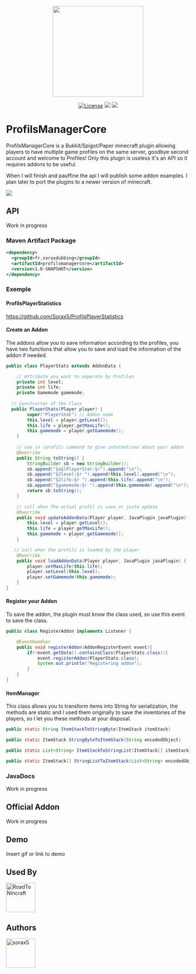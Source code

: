 <div align="center">
  <img width="248" height="248" src="https://repository-images.githubusercontent.com/514954448/3d46d9d4-eacd-4af5-96a3-0c9f7bacf0e4">
  
[![License](https://img.shields.io/badge/License-Apache_2.0-blue.svg)](https://opensource.org/licenses/Apache-2.0)
[![](https://img.shields.io/bstats/servers/15930?label=bStats)](https://bstats.org/plugin/bukkit/ProfilsManagerCore/15930)
[![](https://img.shields.io/github/stars/Sorax5/ProfilsManagerCore.svg?label=Stars&logo=github)](https://github.com/Sorax5/ProfilsManagerCore/stargazers)

</div>

# ProfilsManagerCore

ProfilsManagerCore is a Bukkit/Spigot/Paper minecraft plugin allowing players to have multiple game profiles on the same server, goodbye second account and welcome to Profiles! Only this plugin is useless it's an API so it requires addons to be useful.

When I will finish and pauffine the api I will publish some addon examples.
I plan later to port the plugins to a newer version of minecraft.

[![](https://bstats.org/signatures/bukkit/ProfilsManagerCore.svg)](https://bstats.org/plugin/bukkit/ProfilsManagerCore/15930)

## API

Work in progress
### Maven Artifact Package

```xml
<dependency>
  <groupId>fr.soraxdubbing</groupId>
  <artifactId>profilsmanagercore</artifactId>
  <version>1.0-SNAPSHOT</version>
</dependency>
```

### Exemple

#### ProfilsPlayerStatistics
https://github.com/Sorax5/ProfilsPlayerStatistics

#### Create an Addon

The addons allow you to save information according to the profiles, you have two functions that allow you to save and load the information of the addon if needed.

```java
public class PlayerStats extends AddonData {

    // Attribute you want to seperate by Profiles
    private int level;
    private int life;
    private Gamemode gamemode;
    
  // Constructor of the Class
  public PlayerStats(Player player) {
        super("PlayerStat") // Addon name
        this.level = player.getLevel();
        this.life = player.getMaxLife();
        this.gamemode = player.getGamemode();
    }
    
    // use in /profils command to give informations about your addon
    @Override
    public String toString() {
        StringBuilder sb = new StringBuilder();
        sb.append("§a§lPlayerStat:§r").append("\n");
        sb.append("§2level:§r ").append(this.level).append("\n");
        sb.append("§2life:§r ").append(this.life).append("\n");
        sb.append("§gamemode:§r ").append(this.gamemode).append("\n");
        return sb.toString();
    }

    // call when The actual profil is save or juste update
    @Override
    public void updateAddonData(Player player, JavaPlugin javaPlugin) {
        this.level = player.getLevel();
        this.life = player.getMaxLife();
        this.gamemode = player.getGamemode();
    }

   // call when the profils is loaded by the player
    @Override
    public void loadAddonData(Player player, JavaPlugin javaPlugin) {
        player.setMaxLife(this.life);
        player.setLevel(this.level);
        player.setGamemode(this.gamemode);
    }
}

```

#### Register your Addon

To save the addon, the plugin must know the class used, so use this event to save the class.

```java
public class RegisterAddon implements Listener {

    @EventHandler
    public void registerAddon(AddonRegisterEvent event){
        if(!event.getData().containsClass(PlayerStats.class)){
            event.registerAddon(PlayerStats.class);
            System.out.println("Registering addon");
        }
    }
}
```

#### ItemManager

This class allows you to transform items into String for serialization, the methods are static and I used them originally to save the inventories of the players, so I let you these methods at your disposal.

```java
public static String ItemStackToStringByte(ItemStack itemStack)

public static ItemStack StringByteToItemStack(String encodedObject)

public static List<String> ItemStackToStringList(ItemStack[] itemStack)

public static ItemStack[] StringListToItemStack(List<String> encodedObject)
```

### JavaDocs

Work in progress

## Official Addon

Work in progress

## Demo

Insert gif or link to demo

## Used By

<a href="https://github.com/Studio-Leblanc-RoadToNincraft"><img src="https://avatars.githubusercontent.com/Studio-Leblanc-RoadToNincraft" title="RoadToNincraft" width="80" height="80"></a>

## Authors

<a href="https://github.com/sorax5"><img src="https://avatars.githubusercontent.com/sorax5" title="sorax5" width="80" height="80"></a>

